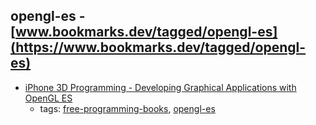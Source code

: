 opengl-es - [www.bookmarks.dev/tagged/opengl-es](https://www.bookmarks.dev/tagged/opengl-es) 
---
* [iPhone 3D Programming - Developing Graphical Applications with OpenGL ES](http://chimera.labs.oreilly.com/books/1234000001814/index.html)
    * tags: [free-programming-books](../tags/free-programming-books.md), [opengl-es](../tags/opengl-es.md)
